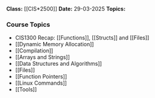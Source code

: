 **Class:** [[CIS*2500]]
**Date:** 29-03-2025
**Topics:**  

### Course Topics
- CIS1300 Recap: [[Functions]], [[Structs]] and [[Files]]
- [[Dynamic Memory Allocation]]
- [[Compilation]]
- [[Arrays and Strings]]
- [[Data Structures and Algorithms]]
- [[Files]]
- [[Function Pointers]]
- [[Linux Commands]]
- [[Tools]]

